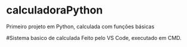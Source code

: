 # calculadoraPython
Primeiro projeto em Python, calculada com funções básicas 

#Sistema basico de calculada
Feito pelo VS Code, executado em CMD.
